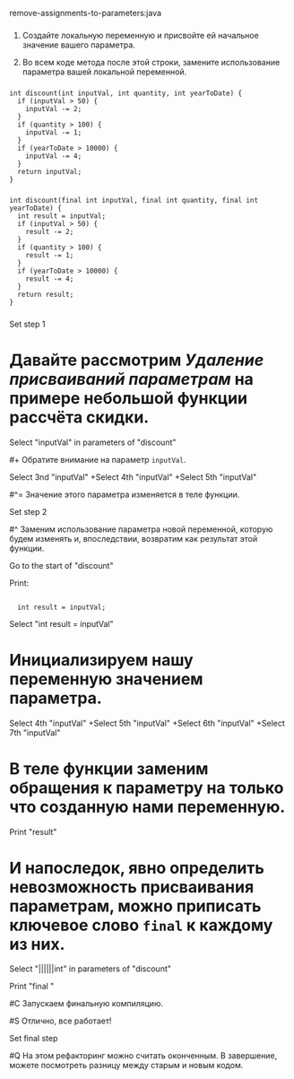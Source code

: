 remove-assignments-to-parameters:java

###

1. Создайте локальную переменную и присвойте ей начальное значение вашего параметра.

2. Во всем коде метода после этой строки, замените использование параметра вашей локальной переменной.



###

```
int discount(int inputVal, int quantity, int yearToDate) {
  if (inputVal > 50) {
    inputVal -= 2;
  }
  if (quantity > 100) {
    inputVal -= 1;
  }
  if (yearToDate > 10000) {
    inputVal -= 4;
  }
  return inputVal;
}
```

###

```
int discount(final int inputVal, final int quantity, final int yearToDate) {
  int result = inputVal;
  if (inputVal > 50) {
    result -= 2;
  }
  if (quantity > 100) {
    result -= 1;
  }
  if (yearToDate > 10000) {
    result -= 4;
  }
  return result;
}
```

###

Set step 1

# Давайте рассмотрим <i>Удаление присваиваний параметрам</i> на примере небольшой функции рассчёта скидки.

Select "inputVal" in parameters of "discount"

#+ Обратите внимание на параметр <code>inputVal</code>.

Select 3nd "inputVal"
+Select 4th "inputVal"
+Select 5th "inputVal"

#^= Значение этого параметра изменяется в теле функции.

Set step 2

#^ Заменим использование параметра новой переменной, которую будем изменять и, впоследствии, возвратим как результат этой функции.

Go to the start of "discount"

Print:
```

  int result = inputVal;
```

Select "int result = inputVal"

# Инициализируем нашу переменную значением параметра.

Select 4th "inputVal"
+Select 5th "inputVal"
+Select 6th "inputVal"
+Select 7th "inputVal"

# В теле функции заменим обращения к параметру на только что созданную нами переменную.

Print "result"

# И напоследок, явно определить невозможность присваивания параметрам, можно приписать ключевое слово <code>final</code> к каждому из них.

Select "||||||int" in parameters of "discount"

Print "final "

#C Запускаем финальную компиляцию.

#S Отлично, все работает!

Set final step

#Q На этом рефакторинг можно считать оконченным. В завершение, можете посмотреть разницу между старым и новым кодом.